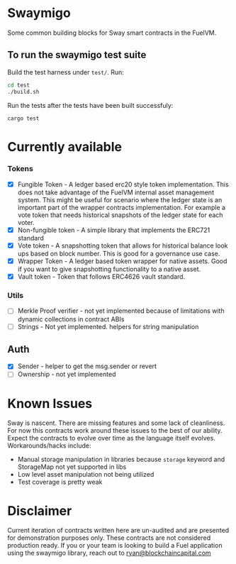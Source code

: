 # Swaymigo 
Some common building blocks for Sway smart contracts in the FuelVM.



## To run the swaymigo test suite 

Build the test harness under `test/`. Run: 
``` sh
cd test
./build.sh
```

Run the tests after the tests have been built successfuly: 
``` sh 
cargo test 
```

# Currently available
### Tokens
- [x] Fungible Token - A ledger based erc20 style token implementation. This does not take advantage of the FuelVM internal asset management system. This might be useful for scenario where the ledger state is an important part of the wrapper contracts implementation. For example a vote token that needs historical snapshots of the ledger state for each voter. 
- [x] Non-fungible token - A simple library that implements the ERC721 standard
- [x] Vote token - A snapshotting token that allows for historical balance look ups based on block number. This is good for a governance use case. 
- [x] Wrapper Token - A ledger based token wrapper for native assets. Good if you want to give snapshotting functionality to a native asset. 
- [x] Vault token - Token that follows ERC4626 vault standard. 
### Utils
- [ ] Merkle Proof verifier - not yet implemented because of limitations with dynamic collections in contract ABIs
- [ ] Strings - Not yet implemented. helpers for string manipulation

## Auth
- [x] Sender - helper to get the msg.sender or revert
- [ ] Ownership - not yet implemented

# Known Issues
Sway is nascent. There are missing features and some lack of cleanliness. For now this contracts work around these issues to the best of our ability. Expect the contracts to evolve over time as the language itself evolves.
Workarounds/hacks include: 
- Manual storage manipulation in libraries because `storage` keyword and StorageMap not yet supported in libs
- Low level asset manipulation not being utilized 
- Test coverage is pretty weak


# Disclaimer
Current iteration of contracts written here are un-audited and are presented for demonstration purposes only. These contracts are not considered production ready. If you or your team is looking to build a Fuel application using the swaymigo library, reach out to ryan@blockchaincapital.com

